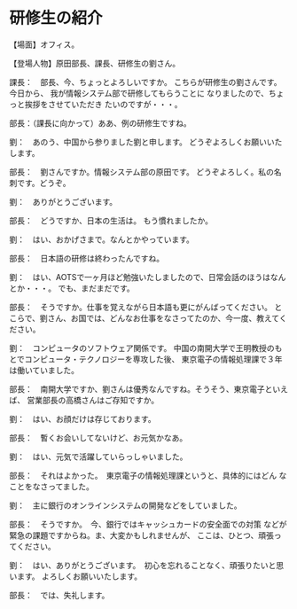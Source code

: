# 研修生の紹介

【場面】オフィス。

【登場人物】原田部長、課長、研修生の劉さん。

課長：　部長、今、ちょっとよろしいですか。
こちらが研修生の劉さんです。今日から、
我が情報システム部で研修してもらうことに
なりましたので、ちょっと挨拶をさせていただき
たいのですが・・・。

部長：（課長に向かって）ああ、例の研修生ですね。

劉：　あのう、中国から参りました劉と申します。
どうぞよろしくお願いいたします。

部長：　劉さんですか。情報システム部の原田です。
どうぞよろしく。私の名刺です。どうぞ。

劉：　ありがとうございます。

部長：　どうですか、日本の生活は。
もう慣れましたか。

劉：　はい、おかげさまで。なんとかやっています。

部長：　日本語の研修は終わったんですね。

劉：　はい、AOTSで一ヶ月ほど勉強いたしましたので、日常会話のほうはなんとか・・・。
でも、まだまだです。

部長：　そうですか。仕事を覚えながら日本語も更にがんばってください。
とこらで、劉さん、お国では、どんなお仕事をなさってたのか、今一度、教えてください。

劉：　コンピュータのソフトウェア関係です。
中国の南開大学で王明教授のもとでコンピュータ・テクノロジーを専攻した後、
東京電子の情報処理課で３年は働いていました。

部長：　南開大学ですか、劉さんは優秀なんですね。そうそう、東京電子といえば、
営業部長の高橋さんはご存知ですか。

劉：　はい、お顔だけは存じております。

部長：　暫くお会いしてないけど、お元気かなあ。

劉：　はい、元気で活躍していらっしゃいました。

部長：　それはよかった。　東京電子の情報処理課というと、具体的にはどん
なことをなさってました。

劉：　主に銀行のオンラインシステムの開発などをしていました。

部長：　そうですか。　今、銀行ではキャッシュカードの安全面での対策
などが緊急の課題ですからね。ま、大変かもしれませんが、
ここは、ひとつ、頑張ってください。

劉：　はい、ありがとうございます。　初心を忘れることなく、頑張りたいと思います。
よろしくお願いいたします。

部長：　では、失礼します。
